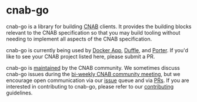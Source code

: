 # cnab-go

cnab-go is a library for building [CNAB](https://github.com/deislabs/cnab-spec) clients. It provides the building blocks relevant to the CNAB specification so that you may build tooling without needing to implement all aspects of the CNAB specification.

cnab-go is currently being used by [Docker App](https://github.com/docker/app), [Duffle](https://github.com/deislabs/duffle), and [Porter](https://github.com/deislabs/porter). If you'd like to see your CNAB project listed here, please submit a PR.

cnab-go is [maintained](GOVERNANCE.md) by the CNAB community. We sometimes discuss cnab-go issues during the [bi-weekly CNAB community  meeting](https://hackmd.io/s/SyGcBcwQ4), but we encourage open communication via our [issue](https://github.com/deislabs/cnab-go/issues) queue and via [PRs](https://github.com/deislabs/cnab-go/pulls). If you are interested in contributing to cnab-go, please refer to our [contributing](CONTRIBUTING.md) guidelines.
